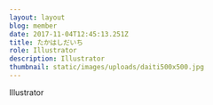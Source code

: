```yaml
---
layout: layout
blog: member
date: 2017-11-04T12:45:13.251Z
title: たかはしだいち
role: Illustrator
description: Illustrator
thumbnail: static/images/uploads/daiti500x500.jpg
---
```

Illustrator
